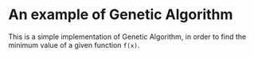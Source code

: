 # An example of Genetic Algorithm

This is a simple implementation of Genetic Algorithm, in order to find the minimum value of a given function `f(x)`.
